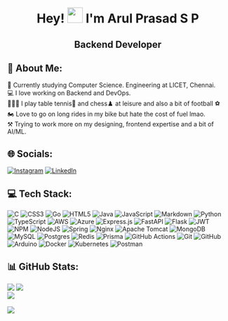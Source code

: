 <h1 align="center">Hey! <img width="35" src="https://raw.githubusercontent.com/nixin72/nixin72/master/wave.gif"> I'm Arul Prasad S P</h1>
<h2 align="center">Backend Developer</h2>

## 💫 About Me:

📖 Currently studying Computer Science. Engineering at LICET, Chennai.<br>💻 I love working on Backend and DevOps.<br>🏃🏼‍♂️ I play table tennis🏓 and chess♟️ at leisure and also a bit of football ⚽<br>🏍️ Love to go on long rides in my bike but hate the cost of fuel lmao.<br>⚒️ Trying to work more on my designing, frontend expertise and a bit of AI/ML.

## 🌐 Socials:

[![Instagram](https://img.shields.io/badge/Instagram-%23E4405F.svg?logo=Instagram&logoColor=white)](https://instagram.com/aruleee._) [![LinkedIn](https://img.shields.io/badge/LinkedIn-%230077B5.svg?logo=linkedin&logoColor=white)](https://linkedin.com/in/arulprasadsp)

## 💻 Tech Stack:

![C](https://img.shields.io/badge/c-%2300599C.svg?style=flat&logo=c&logoColor=white) ![CSS3](https://img.shields.io/badge/css3-%231572B6.svg?style=flat&logo=css3&logoColor=white) ![Go](https://img.shields.io/badge/go-%2300ADD8.svg?style=flat&logo=go&logoColor=white) ![HTML5](https://img.shields.io/badge/html5-%23E34F26.svg?style=flat&logo=html5&logoColor=white) ![Java](https://img.shields.io/badge/java-%23ED8B00.svg?style=flat&logo=openjdk&logoColor=white) ![JavaScript](https://img.shields.io/badge/javascript-%23323330.svg?style=flat&logo=javascript&logoColor=%23F7DF1E) ![Markdown](https://img.shields.io/badge/markdown-%23000000.svg?style=flat&logo=markdown&logoColor=white) ![Python](https://img.shields.io/badge/python-3670A0?style=flat&logo=python&logoColor=ffdd54) ![TypeScript](https://img.shields.io/badge/typescript-%23007ACC.svg?style=flat&logo=typescript&logoColor=white) ![AWS](https://img.shields.io/badge/AWS-%23FF9900.svg?style=flat&logo=amazon-aws&logoColor=white) ![Azure](https://img.shields.io/badge/azure-%230072C6.svg?style=flat&logo=microsoftazure&logoColor=white) ![Express.js](https://img.shields.io/badge/express.js-%23404d59.svg?style=flat&logo=express&logoColor=%2361DAFB) ![FastAPI](https://img.shields.io/badge/FastAPI-005571?style=flat&logo=fastapi) ![Flask](https://img.shields.io/badge/flask-%23000.svg?style=flat&logo=flask&logoColor=white) ![JWT](https://img.shields.io/badge/JWT-black?style=flat&logo=JSON%20web%20tokens) ![NPM](https://img.shields.io/badge/NPM-%23CB3837.svg?style=flat&logo=npm&logoColor=white) ![NodeJS](https://img.shields.io/badge/node.js-6DA55F?style=flat&logo=node.js&logoColor=white) ![Spring](https://img.shields.io/badge/spring-%236DB33F.svg?style=flat&logo=spring&logoColor=white) ![Nginx](https://img.shields.io/badge/nginx-%23009639.svg?style=flat&logo=nginx&logoColor=white) ![Apache Tomcat](https://img.shields.io/badge/apache%20tomcat-%23F8DC75.svg?style=flat&logo=apache-tomcat&logoColor=black) ![MongoDB](https://img.shields.io/badge/MongoDB-%234ea94b.svg?style=flat&logo=mongodb&logoColor=white) ![MySQL](https://img.shields.io/badge/mysql-4479A1.svg?style=flat&logo=mysql&logoColor=white) ![Postgres](https://img.shields.io/badge/postgres-%23316192.svg?style=flat&logo=postgresql&logoColor=white) ![Redis](https://img.shields.io/badge/redis-%23DD0031.svg?style=flat&logo=redis&logoColor=white) ![Prisma](https://img.shields.io/badge/Prisma-3982CE?style=flat&logo=Prisma&logoColor=white) ![GitHub Actions](https://img.shields.io/badge/github%20actions-%232671E5.svg?style=flat&logo=githubactions&logoColor=white) ![Git](https://img.shields.io/badge/git-%23F05033.svg?style=flat&logo=git&logoColor=white) ![GitHub](https://img.shields.io/badge/github-%23121011.svg?style=flat&logo=github&logoColor=white) ![Arduino](https://img.shields.io/badge/-Arduino-00979D?style=flat&logo=Arduino&logoColor=white) ![Docker](https://img.shields.io/badge/docker-%230db7ed.svg?style=flat&logo=docker&logoColor=white) ![Kubernetes](https://img.shields.io/badge/kubernetes-%23326ce5.svg?style=flat&logo=kubernetes&logoColor=white) ![Postman](https://img.shields.io/badge/Postman-FF6C37?style=flat&logo=postman&logoColor=white)

## 📊 GitHub Stats:

<img src="https://github-readme-stats.vercel.app/api?username=Arul6851&theme=tokyonight&hide_border=false&include_all_commits=true&count_private=true">
<img src="https://github-readme-streak-stats.herokuapp.com/?user=Arul6851&theme=tokyonight&hide_border=false"></br>

<img src="https://github-readme-stats.vercel.app/api/top-langs/?username=Arul6851&layout=compact&theme=tokyonight&count_private=true"/>

<!-- ## 🏆 GitHub Trophies

![](https://github-profile-trophy.vercel.app/?username=Arul6851&theme=tokyonight&no-frame=false&no-bg=true&margin-w=4)

### ✍️ Random Dev Quote

![](https://quotes-github-readme.vercel.app/api?type=horizontal&theme=tokyonight)

--- -->
</br>
</br>

<img src="https://visitcount.itsvg.in/api?id=Arul6851&icon=5&color=6">
